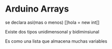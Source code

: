# Arduino Arrays

se declara asi(mas o menos)
[]hola = new int[] 

Existe dos tipos unidimensonal y bidiminsiunal 

Es como una lista que almacena muchas variables
